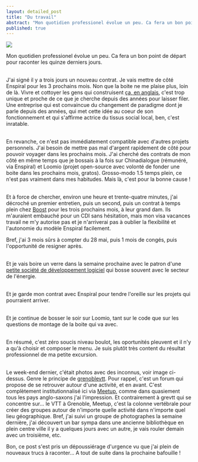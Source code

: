 ```yaml
---
layout: detailed_post
title: "Du travail"
abstract: "Mon quotidien professionel évolue un peu. Ca fera un bon point de départ pour raconter les quinze derniers jours."
published: true
---
```


[<img class="landscape" src="https://lh3.googleusercontent.com/Tt3-wJRFwRqmuRtABmC4NItJ1erKQAb4sg5dnwjCNZeb3pG59005gcoMK-9vCGSF0zHK1FmjbiepxqsmP_-vCxlhY6iHPCSJAeovJbDXTd3uW5_PCXB3Pok3Vf_biDRHMbywNHBxZMQF4fMZOx-i_4-uxrK0IERDCgni_8_-tOoQ9m9OzSrrYL2ZZxIJKa0pVjhOa4rd16C3x-His2Evqf-Cr1RWZosiRaNrOBYC8N-3A5LIVH1bCH4dU8r5ISeZ7VhQo7Lc7whkesAkWkIcCkgm11_rGUM0wT_mlVY-T7qQa0xCJ3BD1HlCFRIgsN2rQPsPcXmdIv4CKcpII2qOJKlLPH7E9M460ZAhjCoSnvJdgAgbew1A-O0uIy4rQpzFzE6OL6MqBcgdXZg0TVP1Epc3Zjx08F4aEtrPmLHMqQEbqJLIler_o9DJUcZ_PWE5MUhk04yUJiZPkCf498YZnxK9IISoljyKEMQ1NhanlfeamucvJRXOye7rldkOWnJWMtvfp4lde_pph_bOSpJiHAekxO-LU45MUcqk24gtTNFOx5CwytbBx2maTmOyJr5CutPnZ374IzopepOvEVnFGg6y5fiKhcns5ZVtfciBb6qR5iQl6i0A=w585-h387-no">](https://goo.gl/photos/cpeGKTQbqqEjStLt7)

Mon quotidien professionel évolue un peu. Ca fera un bon point de départ pour raconter les quinze derniers jours.
<br />
<br />

J'ai signé il y a trois jours un nouveau contrat. Je vais mettre de côté Enspiral pour les 3 prochains mois. Non que la boite ne me plaise plus, loin de là. Vivre et cottoyer les gens qui construisent [ça, en anglais](http://sticknz.net/2012/05/15/enspirals-collective-model-taking-on-the-world/), c'est trop unique et proche de ce que je cherche depuis des années pour  laisser filer. Une entreprise qui est convaincue du changement de paradigme dont je parle depuis des années, qui met cette idée au coeur de son fonctionnement et qui s'affirme actrice du tissus social local, ben, c'est inratable.
<br />
<br />

En revanche, ce n'est pas immédiatement compatible avec d'autres projets personnels. J'ai besoin de mettre pas mal d'argent rapidement de côté pour pouvoir voyager dans les prochains mois. J'ai cherché des contrats de mon côté en même temps que je bossais à la fois sur Chinadialogue (rémunéré, via Enspiral) et Loomio (projet open-source avec volonté de fonder une boite dans les prochains mois, gratos). Grosso-modo 1.5 temps plein, ce n'est pas vraiment dans mes habitudes. Mais là, c'est pour la bonne cause !
<br />
<br />

Et à force de chercher, environ une heure et trente-quatre minutes, j'ai décroché un premier entretien, puis un second, puis un contrat à temps plein chez [Boost](http://www.boost.co.nz/) pour les trois prochains mois, à leur grand dam. Ils m'auraient embauché pour un CDI sans hésitation, mais mon visa vacances travail ne m'y autorise pas et je n'arriverai pas à oublier la flexibilité et l'autonomie du modèle Enspiral facilement.

Bref, j'ai 3 mois sûrs à compter du 28 mai, puis 1 mois de congés, puis l'opportunité de resigner après.
<br />
<br />

Et je vais boire un verre dans la semaine prochaine avec le patron d'une [petite société de développement logiciel](http://www.youdo.co.nz/) qui bosse souvent avec le secteur de l'énergie.
<br />
<br />

Et je garde mon contrat avec Enspiral pour tendre l'oreille sur les projets qui pourraient arriver.
<br />
<br />

Et je continue de bosser le soir sur Loomio, tant sur le code que sur les questions de montage de la boite qui va avec.
<br />
<br />

En résumé, c'est zéro soucis niveau boulot, les oportunités pleuvent et il n'y a qu'à choisir et composer le menu. Je suis plutôt très content du résultat professionnel de ma petite excursion.
<br />
<br />

Le week-end dernier, c'était photos avec des inconnus, voir image ci-dessus. Genre le principe de [grenoblevtt](http://grenoblevtt.com). Pour rappel, c'est un forum qui propose de se retrouver autour d'une activité, et en avant. C'est complètement institutionnalisé ici via [Meetup](http://www.meetup.com), comme dans quasiement tous les pays anglo-saxons j'ai l'impression. Et contrairement à grevtt qui se concentre sur... le VTT à Grenoble, Meetup, c'est la colonne vertébrale pour créer des groupes autour de n'importe quelle activité dans n'importe quel lieu géographique. Bref, j'ai suivi un groupe de photographes la semaine dernière, j'ai découvert un bar sympa dans une ancienne bibliothèque en plein centre ville il y a quelques jours avec un autre, je vais rouler demain avec un troisième, etc.

Bon, ce post s'est pris un dépoussiérage d'urgence vu que j'ai plein de nouveaux trucs à raconter... A tout de suite dans la prochaine bafouille !
